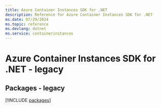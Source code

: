 ```yaml
---
title: Azure Container Instances SDK for .NET
description: Reference for Azure Container Instances SDK for .NET
ms.date: 07/29/2024
ms.topic: reference
ms.devlang: dotnet
ms.service: containerinstances
---
```

# Azure Container Instances SDK for .NET - legacy
## Packages - legacy
[!INCLUDE [packages](container-instances-index.md)]